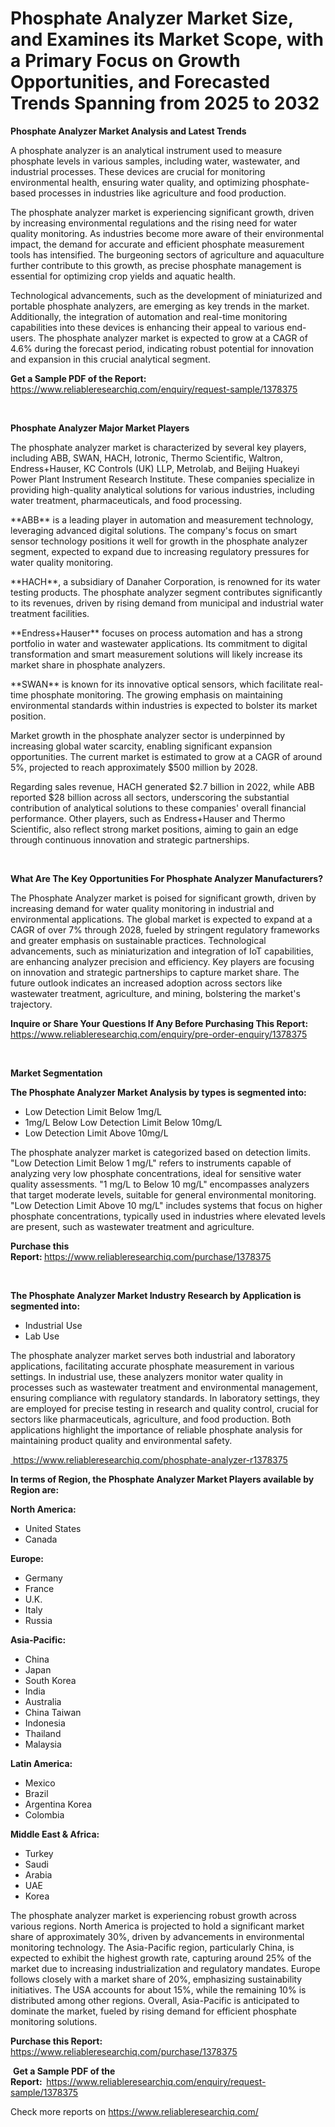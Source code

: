 <p><h1>Phosphate Analyzer Market Size, and Examines its Market Scope, with a Primary Focus on Growth Opportunities, and Forecasted Trends Spanning from 2025 to 2032</h1></p><p><strong>Phosphate Analyzer Market Analysis and Latest Trends</strong></p>
<p><p>A phosphate analyzer is an analytical instrument used to measure phosphate levels in various samples, including water, wastewater, and industrial processes. These devices are crucial for monitoring environmental health, ensuring water quality, and optimizing phosphate-based processes in industries like agriculture and food production.</p><p>The phosphate analyzer market is experiencing significant growth, driven by increasing environmental regulations and the rising need for water quality monitoring. As industries become more aware of their environmental impact, the demand for accurate and efficient phosphate measurement tools has intensified. The burgeoning sectors of agriculture and aquaculture further contribute to this growth, as precise phosphate management is essential for optimizing crop yields and aquatic health.</p><p>Technological advancements, such as the development of miniaturized and portable phosphate analyzers, are emerging as key trends in the market. Additionally, the integration of automation and real-time monitoring capabilities into these devices is enhancing their appeal to various end-users. The phosphate analyzer market is expected to grow at a CAGR of 4.6% during the forecast period, indicating robust potential for innovation and expansion in this crucial analytical segment.</p></p>
<p><strong>Get a Sample PDF of the Report:&nbsp;</strong> <a href="https://www.reliableresearchiq.com/enquiry/request-sample/1378375?utm_campaign=2237&utm_medium=2&utm_source=Github&utm_content=ia&utm_term=16022025&utm_id=phosphate-analyzer">https://www.reliableresearchiq.com/enquiry/request-sample/1378375</a></p>
<p>&nbsp;</p>
<p><strong>Phosphate Analyzer Major Market Players</strong></p>
<p><p>The phosphate analyzer market is characterized by several key players, including ABB, SWAN, HACH, Iotronic, Thermo Scientific, Waltron, Endress+Hauser, KC Controls (UK) LLP, Metrolab, and Beijing Huakeyi Power Plant Instrument Research Institute. These companies specialize in providing high-quality analytical solutions for various industries, including water treatment, pharmaceuticals, and food processing.</p><p>**ABB** is a leading player in automation and measurement technology, leveraging advanced digital solutions. The company's focus on smart sensor technology positions it well for growth in the phosphate analyzer segment, expected to expand due to increasing regulatory pressures for water quality monitoring.</p><p>**HACH**, a subsidiary of Danaher Corporation, is renowned for its water testing products. The phosphate analyzer segment contributes significantly to its revenues, driven by rising demand from municipal and industrial water treatment facilities.</p><p>**Endress+Hauser** focuses on process automation and has a strong portfolio in water and wastewater applications. Its commitment to digital transformation and smart measurement solutions will likely increase its market share in phosphate analyzers.</p><p>**SWAN** is known for its innovative optical sensors, which facilitate real-time phosphate monitoring. The growing emphasis on maintaining environmental standards within industries is expected to bolster its market position.</p><p>Market growth in the phosphate analyzer sector is underpinned by increasing global water scarcity, enabling significant expansion opportunities. The current market is estimated to grow at a CAGR of around 5%, projected to reach approximately $500 million by 2028.</p><p>Regarding sales revenue, HACH generated $2.7 billion in 2022, while ABB reported $28 billion across all sectors, underscoring the substantial contribution of analytical solutions to these companies' overall financial performance. Other players, such as Endress+Hauser and Thermo Scientific, also reflect strong market positions, aiming to gain an edge through continuous innovation and strategic partnerships.</p></p>
<p>&nbsp;</p>
<p><strong>What Are The Key Opportunities For Phosphate Analyzer Manufacturers?</strong></p>
<p><p>The Phosphate Analyzer market is poised for significant growth, driven by increasing demand for water quality monitoring in industrial and environmental applications. The global market is expected to expand at a CAGR of over 7% through 2028, fueled by stringent regulatory frameworks and greater emphasis on sustainable practices. Technological advancements, such as miniaturization and integration of IoT capabilities, are enhancing analyzer precision and efficiency. Key players are focusing on innovation and strategic partnerships to capture market share. The future outlook indicates an increased adoption across sectors like wastewater treatment, agriculture, and mining, bolstering the market's trajectory.</p></p>
<p><strong>Inquire or Share Your Questions If Any Before Purchasing This Report:</strong> <a href="https://www.reliableresearchiq.com/enquiry/pre-order-enquiry/1378375?utm_campaign=2237&utm_medium=2&utm_source=Github&utm_content=ia&utm_term=16022025&utm_id=phosphate-analyzer">https://www.reliableresearchiq.com/enquiry/pre-order-enquiry/1378375</a></p>
<p>&nbsp;</p>
<p><strong>Market Segmentation</strong></p>
<p><strong>The Phosphate Analyzer Market Analysis by types is segmented into:</strong></p>
<p><ul><li>Low Detection Limit Below 1mg/L</li><li>1mg/L Below Low Detection Limit Below 10mg/L</li><li>Low Detection Limit Above 10mg/L</li></ul></p>
<p><p>The phosphate analyzer market is categorized based on detection limits. "Low Detection Limit Below 1 mg/L" refers to instruments capable of analyzing very low phosphate concentrations, ideal for sensitive water quality assessments. "1 mg/L to Below 10 mg/L" encompasses analyzers that target moderate levels, suitable for general environmental monitoring. "Low Detection Limit Above 10 mg/L" includes systems that focus on higher phosphate concentrations, typically used in industries where elevated levels are present, such as wastewater treatment and agriculture.</p></p>
<p><strong>Purchase this Report:&nbsp;</strong><a href="https://www.reliableresearchiq.com/purchase/1378375?utm_campaign=2237&utm_medium=2&utm_source=Github&utm_content=ia&utm_term=16022025&utm_id=phosphate-analyzer">https://www.reliableresearchiq.com/purchase/1378375</a></p>
<p>&nbsp;</p>
<p><strong>The Phosphate Analyzer Market Industry Research by Application is segmented into:</strong></p>
<p><ul><li>Industrial Use</li><li>Lab Use</li></ul></p>
<p><p>The phosphate analyzer market serves both industrial and laboratory applications, facilitating accurate phosphate measurement in various settings. In industrial use, these analyzers monitor water quality in processes such as wastewater treatment and environmental management, ensuring compliance with regulatory standards. In laboratory settings, they are employed for precise testing in research and quality control, crucial for sectors like pharmaceuticals, agriculture, and food production. Both applications highlight the importance of reliable phosphate analysis for maintaining product quality and environmental safety.</p></p>
<p><a href="https://www.reliableresearchiq.com/phosphate-analyzer-r1378375?utm_campaign=2237&utm_medium=2&utm_source=Github&utm_content=ia&utm_term=16022025&utm_id=phosphate-analyzer">&nbsp;https://www.reliableresearchiq.com/phosphate-analyzer-r1378375</a></p>
<p><strong>In terms of Region, the Phosphate Analyzer Market Players available by Region are:</strong></p>
<p>
    <p> <strong> North America: </strong>
        <ul>
            <li>United States</li>
            <li>Canada</li>
        </ul>
        </p> 
    <p> <strong> Europe: </strong>
        <ul>
            <li>Germany</li>
            <li>France</li>
            <li>U.K.</li>
            <li>Italy</li>
            <li>Russia</li>
        </ul>
        </p> 
    <p> <strong> Asia-Pacific: </strong>
        <ul>
            <li>China</li>
            <li>Japan</li>
            <li>South Korea</li>
            <li>India</li>
            <li>Australia</li>
            <li>China Taiwan</li>
            <li>Indonesia</li>
            <li>Thailand</li>
            <li>Malaysia</li>
        </ul>
        </p> 
    <p> <strong> Latin America: </strong>
        <ul>
            <li>Mexico</li>
            <li>Brazil</li>
            <li>Argentina Korea</li>
            <li>Colombia</li>
        </ul>
        </p> 
    <p> <strong> Middle East & Africa: </strong>
        <ul>
            <li>Turkey</li>
            <li>Saudi</li>
            <li>Arabia</li>
            <li>UAE</li>
            <li>Korea</li>
        </ul>
    </p>
    </p>
<p><p>The phosphate analyzer market is experiencing robust growth across various regions. North America is projected to hold a significant market share of approximately 30%, driven by advancements in environmental monitoring technology. The Asia-Pacific region, particularly China, is expected to exhibit the highest growth rate, capturing around 25% of the market due to increasing industrialization and regulatory mandates. Europe follows closely with a market share of 20%, emphasizing sustainability initiatives. The USA accounts for about 15%, while the remaining 10% is distributed among other regions. Overall, Asia-Pacific is anticipated to dominate the market, fueled by rising demand for efficient phosphate monitoring solutions.</p></p>
<p><strong>Purchase this Report: </strong><a href="https://www.reliableresearchiq.com/purchase/1378375?utm_campaign=2237&utm_medium=2&utm_source=Github&utm_content=ia&utm_term=16022025&utm_id=phosphate-analyzer">https://www.reliableresearchiq.com/purchase/1378375</a></p>
<p>&nbsp;<strong>Get a Sample PDF of the Report:&nbsp;&nbsp;</strong><a href="https://www.reliableresearchiq.com/enquiry/request-sample/1378375?utm_campaign=2237&utm_medium=2&utm_source=Github&utm_content=ia&utm_term=16022025&utm_id=phosphate-analyzer">https://www.reliableresearchiq.com/enquiry/request-sample/1378375</a></p>
<p><strong></strong></p>
<p>Check more reports on <a href="https://www.reliableresearchiq.com/?utm_campaign=2237&utm_medium=2&utm_source=Github&utm_content=ia&utm_term=16022025&utm_id=phosphate-analyzer">https://www.reliableresearchiq.com/</a></p>